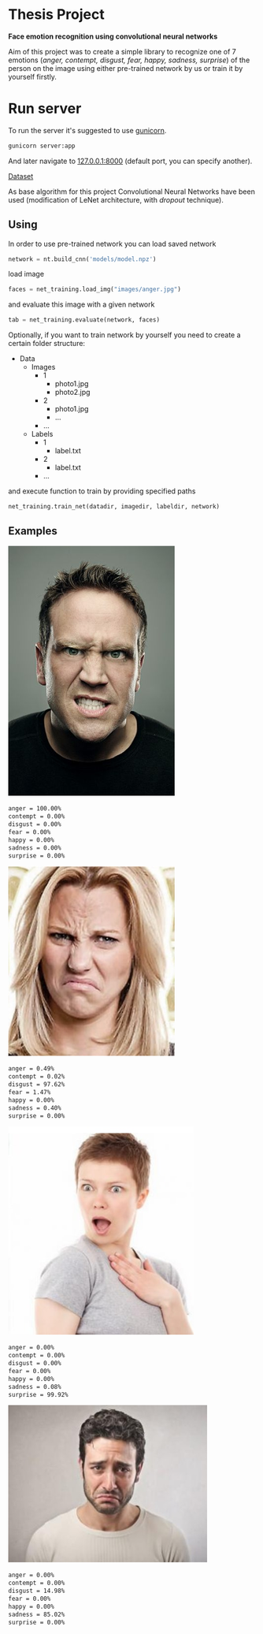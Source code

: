 # Thesis Project
**Face emotion recognition using convolutional neural networks**

Aim of this project was to create a simple library to recognize one of 7 emotions (*anger, contempt, disgust, fear, happy, sadness, surprise*) of the person on the image using either pre-trained network by us or train it by yourself firstly.

# Run server
To run the server it's suggested to use [gunicorn](http://gunicorn.org/).
```bash
gunicorn server:app
```

And later navigate to [127.0.0.1:8000](http://127.0.0.1:8000) (default port, you can specify another).


[Dataset](http://www.consortium.ri.cmu.edu/ckagree/)

As base algorithm for this project Convolutional Neural Networks have been used (modification of LeNet architecture, with *dropout* technique).

## Using
In order to use pre-trained network you can load saved network
```python
network = nt.build_cnn('models/model.npz')
```
load image
```python
faces = net_training.load_img("images/anger.jpg")
```
and evaluate this image with a given network
```python
tab = net_training.evaluate(network, faces)
```

Optionally, if you want to train network by yourself you need to create a certain folder structure:

 - Data
   * Images
     - 1
       - photo1.jpg  
        - photo2.jpg
     - 2
       - photo1.jpg
        - ...
     - ...
   * Labels
     - 1
       - label.txt
     - 2
       - label.txt
     - ...
   
     
and execute function to train by providing specified paths
```python
net_training.train_net(datadir, imagedir, labeldir, network)
```

## Examples
![Anger](/images/anger.jpg?raw=true)
```
anger = 100.00%
contempt = 0.00%
disgust = 0.00%
fear = 0.00%
happy = 0.00%
sadness = 0.00%
surprise = 0.00%
```

![Disgust](/images/disgust.jpg?raw=true)
```
anger = 0.49%
contempt = 0.02%
disgust = 97.62%
fear = 1.47%
happy = 0.00%
sadness = 0.40%
surprise = 0.00%
```

![Surprise](/images/surprise.jpg?raw=true)
```
anger = 0.00%
contempt = 0.00%
disgust = 0.00%
fear = 0.00%
happy = 0.00%
sadness = 0.08%
surprise = 99.92%
```

![Sadness](/images/sadness.jpg?raw=true)
```
anger = 0.00%
contempt = 0.00%
disgust = 14.98%
fear = 0.00%
happy = 0.00%
sadness = 85.02%
surprise = 0.00%
```

